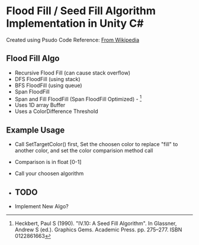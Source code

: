 # Flood Fill / Seed Fill Algorithm Implementation in Unity C#
Created using Psudo Code Reference: [From Wikipedia](https://en.wikipedia.org/wiki/Flood_fill)

## Flood Fill Algo
- Recursive Flood Fill (can cause stack overflow) 
- DFS FloodFill (using stack)
- BFS FloodFill (using queue)
- Span FloodFill
- Span and Fill FloodFill (Span FloodFill Optimized) - [^1]
- Uses 1D array Buffer
- Uses a ColorDifference Threshold

## Example Usage
- Call SetTargetColor() first, Set the choosen color to replace "fill" to another color, and set the color comparision method call
- Comparison is in float [0-1]
- Call your choosen algorithm
  
- ## TODO
- Implement New Algo?


[^1]: Heckbert, Paul S (1990). "IV.10: A Seed Fill Algorithm". In Glassner, Andrew S (ed.). Graphics Gems. Academic Press. pp. 275–277. ISBN 0122861663
